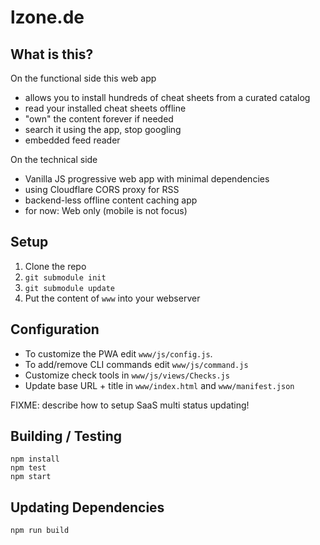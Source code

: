 # lzone.de

## What is this?

On the functional side this web app

- allows you to install hundreds of cheat sheets from a curated catalog
- read your installed cheat sheets offline
- "own" the content forever if needed
- search it using the app, stop googling
- embedded feed reader

On the technical side

- Vanilla JS progressive web app with minimal dependencies
- using Cloudflare CORS proxy for RSS
- backend-less offline content caching app
- for now: Web only (mobile is not focus)

## Setup

1. Clone the repo
2. `git submodule init`
3. `git submodule update`
4. Put the content of `www` into your webserver

## Configuration

- To customize the PWA edit `www/js/config.js`.
- To add/remove CLI commands edit `www/js/command.js`
- Customize check tools in `www/js/views/Checks.js`
- Update base URL + title in `www/index.html` and `www/manifest.json`

FIXME: describe how to setup SaaS multi status updating!

## Building / Testing

    npm install
    npm test
    npm start

## Updating Dependencies

    npm run build
